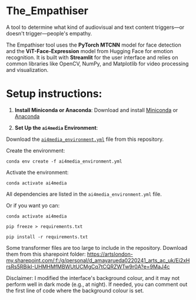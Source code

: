 # The_Empathiser
A tool to determine what kind of audiovisual and text content triggers—or doesn't trigger—people's empathy.

The Empathiser tool uses the **PyTorch MTCNN** model for face detection and the **ViT-Face-Expression** model from Hugging Face for emotion recognition. It is built with **Streamlit** for the user interface and relies on common libraries like OpenCV, NumPy, and Matplotlib for video processing and visualization.

# Setup instructions:

1. **Install Miniconda or Anaconda**:
Download and install [Miniconda](https://docs.conda.io/en/latest/miniconda.html) or [Anaconda](https://www.anaconda.com/products/distribution)

2. **Set Up the `ai4media` Environment**:

Download the [`ai4media_environment.yml`](https://git.arts.ac.uk/24003330/AI-4-Media-Project-Daniela-Amaya/blob/main/ai4media_environment.yml) file from this repository.

Create the environment:

```
conda env create -f ai4media_environment.yml
```
Activate the environment:
```
conda activate ai4media
```
All dependencies are listed in the `ai4media_environment.yml` file.

Or if you want yo can: 

```
conda activate ai4media
```
```
pip freeze > requirements.txt
```
```
pip install -r requirements.txt
```

Some transformer files are too large to include in the repository. Download them from this sharepoint folder: https://artslondon-my.sharepoint.com/:f:/g/personal/d_amayarueda0220241_arts_ac_uk/Ei2xHrsRs5RBikI-UHMHMfMBWUtUCMgCq7tCQRZWTw9r0A?e=9MaJ4c 

Disclaimer: I modified the interface's background colour, and it may not perform well in dark mode (e.g., at night). If needed, you can comment out the first line of code where the background colour is set.